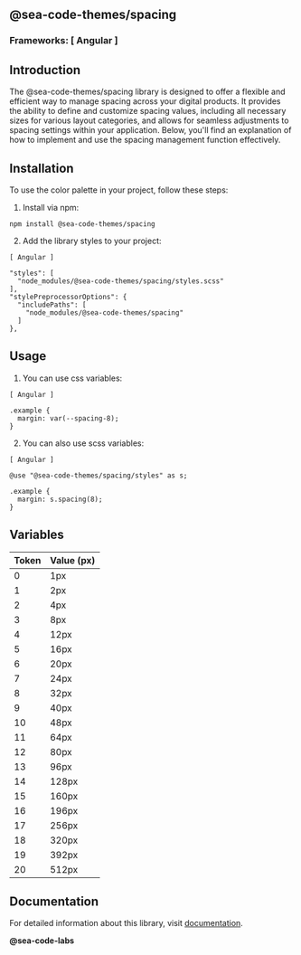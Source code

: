 ## @sea-code-themes/spacing

### Frameworks: [ Angular ]

## Introduction

The @sea-code-themes/spacing library is designed to offer a flexible and efficient way to manage spacing
across your digital products. It provides the ability to define and customize spacing values,
including all necessary sizes for various layout categories, and allows for seamless adjustments
to spacing settings within your application. Below, you'll find an explanation of how to implement
and use the spacing management function effectively.

## Installation

To use the color palette in your project, follow these steps:

1. Install via npm:

```
npm install @sea-code-themes/spacing
```

2. Add the library styles to your project:

```
[ Angular ]

"styles": [
  "node_modules/@sea-code-themes/spacing/styles.scss"
],
"stylePreprocessorOptions": {
  "includePaths": [
    "node_modules/@sea-code-themes/spacing"
  ]
},
```

## Usage

1. You can use css variables:

```
[ Angular ]

.example {
  margin: var(--spacing-8);
}
```

2. You can also use scss variables:

```
[ Angular ]

@use "@sea-code-themes/spacing/styles" as s;

.example {
  margin: s.spacing(8);
}
```

## Variables

| Token | Value (px) |
| ----- | ---------- |
| 0     | 1px        |
| 1     | 2px        |
| 2     | 4px        |
| 3     | 8px        |
| 4     | 12px       |
| 5     | 16px       |
| 6     | 20px       |
| 7     | 24px       |
| 8     | 32px       |
| 9     | 40px       |
| 10    | 48px       |
| 11    | 64px       |
| 12    | 80px       |
| 13    | 96px       |
| 14    | 128px      |
| 15    | 160px      |
| 16    | 196px      |
| 17    | 256px      |
| 18    | 320px      |
| 19    | 392px      |
| 20    | 512px      |

## Documentation

For detailed information about this library,
visit [documentation](https://seacodelabs.atlassian.net/wiki/external/MjA1YWE3MGJiZjhjNGQxNmJmM2RiMWFhYWFmOWU1NWE).

**@sea-code-labs**
